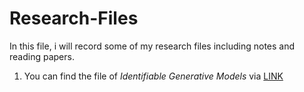 # Research-Files
In this file, i will record some of my research files including notes and reading papers.

1. You can find the file of *Identifiable Generative Models* via [LINK](https://gist.github.com/ErdunGAO/9243fc47c407c849eb772c7626a98382)
